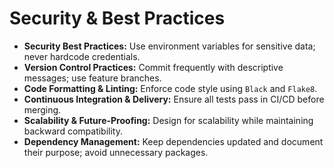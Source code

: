 # Security & Best Practices

- **Security Best Practices:** Use environment variables for sensitive data; never hardcode credentials.
- **Version Control Practices:** Commit frequently with descriptive messages; use feature branches.
- **Code Formatting & Linting:** Enforce code style using `Black` and `Flake8`.
- **Continuous Integration & Delivery:** Ensure all tests pass in CI/CD before merging.
- **Scalability & Future-Proofing:** Design for scalability while maintaining backward compatibility.
- **Dependency Management:** Keep dependencies updated and document their purpose; avoid unnecessary packages.

